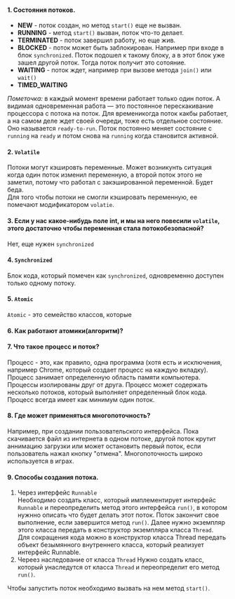 #### 1. Состояния потоков.
*  __NEW__ - поток создан, но метод `start()` еще не вызван.
*  __RUNNING__ - метод `start()` вызван, поток что-то делает.
*  __TERMINATED__ - поток завершил работу, но еще жив.
*  __BLOCKED__ - поток может быть заблокирован. Например при входе в блок `synchronized`. Поток подошел к такому блоку, а в этот блок уже зашел другой поток. Тогда поток получит это сотояние.
*  __WAITING__ - поток ждет, например при вызове метода `join()` или `wait()`
*  __TIMED_WAITING__ 

_Пометочка:_ в каждый момент времени работает только один поток. А видимая одновременная работа —  это постоянное перескакивание процессора с потока на поток. Для временикогда поток 
какбы работает, а на самом деле ждет своей очереди, тоже есть отдельное состояние. Оно называется `ready-to-run`. Поток постоянно меняет состояние с `running` на `ready` и 
потом снова на `running` когда становится активной.

#### 2. `Volatile`
Потоки могут кэшировть переменные. Может возникунть ситуация когда один поток изменил переменную, а второй поток этого не заметил, потому что работал с закэшированной переменной. Будет беда.  
Для того чтобы потоки не смогли кэшировать переменную, ее помечают модификатором `volatie`.

#### 3. Если у нас какое-нибудь поле int, и мы на него повесили `volatile`, этого достаточно чтобы переменная стала потокобезопасной?
Нет, еще нужен `synchronized`

#### 4. `Synchronized`
Блок кода, который помечен как `synchronized`, одновременно доступен только одному потоку.

#### 5. `Atomic`
`Atomic` - это семейство классов, которые  

#### 6. Как работают атомики(алгоритм)?
#### 7.  Что такое процесс и поток?
Процесс - это, как правило, одна программа (хотя есть и исключения, например Chrome, который создает процесс на каждую вкладку). Процесс занимает определенную область памяти компьютера. Процессы изолированы друг от друга. Процесс может содержать несколько потоков, который выполняет определенный блок кода. Процесс всегда имеет как минимум один поток.

#### 8. Где может применяться многопоточность? 
Например, при создании пользовательского интерфейса. Пока скачивается файл из интернета в одном потоке, другой поток крутит аннимацию загрузки или может остановить первый поток, если пользователь нажал кнопку "отмена". Многопоточность широко используется в играх.

#### 9. Способы создания потока. 
1. Через интерфейс `Runnable`   
Необходимо создать класс, который имплементирует интерфейс `Runnable` и переопределить метод этого интерфейса `run()`, в котором нужнно описать что будет делать этот поток. Поток закончит свое выполнение, если завершится метод `run()`. Далее нужно экземпляр этого класса передать в конструктор экземпляра класса `Thread`.   
Для сокращения кода можно в конструктор класса Thread передать объект безымянного внутреннего класса, который реализует интерфейс Runnable.   
2. Череез наследование от класса `Thread`
Нужно создать класс, который унаследутся от класса `Thread` и переопределит его метод `run()`.   



Чтобы запустить поток необходимо вызвать на нем метод `start()`.
